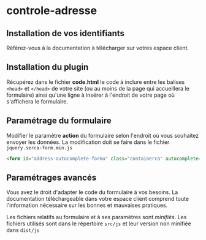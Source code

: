# controle-adresse

## Installation de vos identifiants

Référez-vous à la documentation à télécharger sur votres espace client.

## Installation du plugin

Récupérez dans le fichier **code.html** le code à inclure entre les balises `<head>` et `</head>` de votre site (ou au moins de la page qui accueillera le formulaire) ainsi qu'une ligne à insérer à l'endroit de votre page où s'affichera le formulaire.

## Paramétrage du formulaire

Modifier le paramètre **action** du formulaire selon l'endroit où vous souhaitez envoyer les données.
La modification doit se faire dans le fichier `jquery.serca-form.min.js`

```html
<form id="address-autocomplete-formu" class="containerca" autocomplete="off" action="VotreDestination" method="POST">
```

## Paramétrages avancés

Vous avez le droit d'adapter le code du formulaire à vos besoins.
La documentation téléchargeable dans votre espace client comprend toute l'information nécessaire sur les bonnes et mauvaises pratiques.

Les fichiers relatifs au formulaire et à ses paramètres sont *minifiés*. Les fichiers utilisés sont dans le répertoire `src/js` et leur version non minifiée dans `dist/js`
